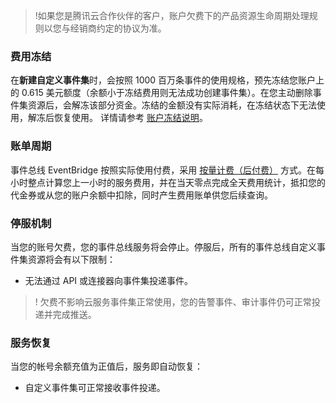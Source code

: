 >!如果您是腾讯云合作伙伴的客户，账户欠费下的产品资源生命周期处理规则以您与经销商约定的协议为准。

### 费用冻结
在**新建自定义事件集**时，会按照 1000 百万条事件的使用规格，预先冻结您账户上的 0.615 美元额度（余额小于冻结费用则无法成功创建事件集）。在您主动删除事件集资源后，会解冻该部分资金。冻结的金额没有实际消耗，在冻结状态下无法使用，解冻后恢复使用。
详情请参考 [账户冻结说明](https://intl.cloud.tencent.com/document/product/555/12039)。

### 账单周期
事件总线 EventBridge 按照实际使用付费，采用 [按量计费（后付费）](https://intl.cloud.tencent.com/document/product/555/30328) 方式。在每小时整点计算您上一小时的服务费用，并在当天零点完成全天费用统计，抵扣您的代金券或从您的账户余额中扣除，同时产生费用账单供您后续查询。

### 停服机制
当您的账号欠费，您的事件总线服务将会停止。停服后，所有的事件总线自定义事件集资源将会有以下限制：
- 无法通过 API 或连接器向事件集投递事件。

>! 欠费不影响云服务事件集正常使用，您的告警事件、审计事件仍可正常投递并完成推送。

### 服务恢复
当您的帐号余额充值为正值后，服务即自动恢复：
- 自定义事件集可正常接收事件投递。

